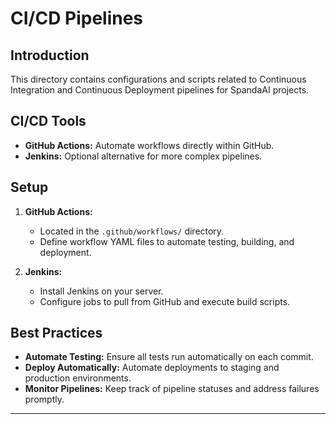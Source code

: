# CI/CD Pipelines

## Introduction

This directory contains configurations and scripts related to Continuous Integration and Continuous Deployment pipelines for SpandaAI projects.

## CI/CD Tools

- **GitHub Actions:** Automate workflows directly within GitHub.
- **Jenkins:** Optional alternative for more complex pipelines.

## Setup

1. **GitHub Actions:**
   - Located in the `.github/workflows/` directory.
   - Define workflow YAML files to automate testing, building, and deployment.

2. **Jenkins:**
   - Install Jenkins on your server.
   - Configure jobs to pull from GitHub and execute build scripts.

## Best Practices

- **Automate Testing:** Ensure all tests run automatically on each commit.
- **Deploy Automatically:** Automate deployments to staging and production environments.
- **Monitor Pipelines:** Keep track of pipeline statuses and address failures promptly.

---
